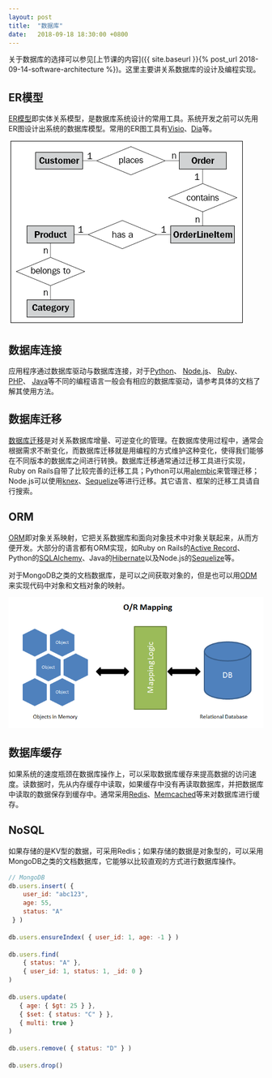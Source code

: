 ```yaml
---
layout: post
title:  "数据库"
date:   2018-09-18 18:30:00 +0800
---
```


关于数据库的选择可以参见[上节课的内容]({{ site.baseurl }}{% post_url 2018-09-14-software-architecture %})。这里主要讲关系数据库的设计及编程实现。

## ER模型

[ER模型][er]即实体关系模型，是数据库系统设计的常用工具。系统开发之前可以先用ER图设计出系统的数据库模型。常用的ER图工具有[Visio][]、[Dia][]等。

![er_fig][]

## 数据库连接

应用程序通过数据库驱动与数据库连接，对于[Python][python_driver]、 [Node.js][node.js_driver]、 [Ruby][ruby_driver]、 [PHP][php_driver]、 [Java][java_driver]等不同的编程语言一般会有相应的数据库驱动，请参考具体的文档了解其使用方法。

## 数据库迁移

[数据库迁移][db_migration]是对关系数据库增量、可逆变化的管理。在数据库使用过程中，通常会根据需求不断变化，而数据库迁移就是用编程的方式维护这种变化，使得我们能够在不同版本的数据库之间进行转换。数据库迁移通常通过迁移工具进行实现，Ruby on Rails自带了比较完善的迁移工具；Python可以用[alembic][]来管理迁移；Node.js可以使用[knex][]、[Sequelize][]等进行迁移。其它语言、框架的迁移工具请自行搜索。

## ORM

[ORM][]即对象关系映射，它把关系数据库和面向对象技术中对象关联起来，从而方便开发。大部分的语言都有ORM实现，如Ruby on Rails的[Active Record][]、Python的[SQLAlchemy][]、Java的[Hibernate][]以及Node.js的[Sequelize][]等。

对于MongoDB之类的文档数据库，是可以之间获取对象的，但是也可以用[ODM][]来实现代码中对象和文档对象的映射。

![orm_image][]

## 数据库缓存

如果系统的速度瓶颈在数据库操作上，可以采取数据库缓存来提高数据的访问速度。读数据时，先从内存缓存中读取，如果缓存中没有再读取数据库，并把数据库中读取的数据保存到缓存中。通常采用[Redis][]、[Memcached][]等来对数据库进行缓存。

## NoSQL

如果存储的是KV型的数据，可采用Redis；如果存储的数据是对象型的，可以采用MongoDB之类的文档数据库，它能够以比较直观的方式进行数据库操作。

~~~ javascript
// MongoDB
db.users.insert( {
    user_id: "abc123",
    age: 55,
    status: "A"
 } )

db.users.ensureIndex( { user_id: 1, age: -1 } )

db.users.find(
    { status: "A" },
    { user_id: 1, status: 1, _id: 0 }
)

db.users.update(
   { age: { $gt: 25 } },
   { $set: { status: "C" } },
   { multi: true }
)

db.users.remove( { status: "D" } )

db.users.drop()
~~~

[active record]: https://ruby-china.github.io/rails-guides/active_record_basics.html
[alembic]: https://pypi.org/project/alembic/
[db_migration]: https://en.wikipedia.org/wiki/Schema_migration
[dia]: http://dia-installer.de/
[er]: https://zh.wikipedia.org/wiki/ER%E6%A8%A1%E5%9E%8B
[er_fig]: /assets/images/er.png "ER图"
[hibernate]: http://hibernate.org/
[java_driver]: http://www.oracle.com/technetwork/java/javase/jdbc/index.html
[knex]: https://knexjs.org/
[memcached]: https://memcached.org/
[node.js_driver]: https://github.com/sindresorhus/awesome-nodejs#database
[odm]: https://docs.mongodb.com/ecosystem/drivers/#mongodb-odm-object-document-mapper
[orm]: https://zh.wikipedia.org/wiki/%E5%AF%B9%E8%B1%A1%E5%85%B3%E7%B3%BB%E6%98%A0%E5%B0%84
[orm_image]: /assets/images/orm.png "ORM"
[php_driver]: https://github.com/ziadoz/awesome-php#database
[python_driver]: https://github.com/vinta/awesome-python#database-drivers
[redis]: https://redis.io/
[ruby_driver]: https://github.com/markets/awesome-ruby#database-drivers
[sequelize]: http://docs.sequelizejs.com/
[sqlalchemy]: https://www.sqlalchemy.org/
[visio]: https://products.office.com/zh-cn/visio/flowchart-software
